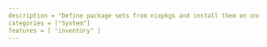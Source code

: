 ```yaml
---
description = "Define package sets from nixpkgs and install them on one or more machines"
categories = ["System"]
features = [ "inventory" ]
---
```


